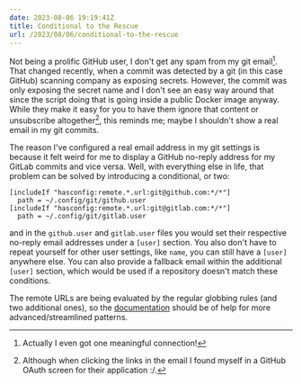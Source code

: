 ```yaml
---
date: 2023-08-06 19:19:41Z
title: Conditional to the Rescue
url: /2023/08/06/conditional-to-the-rescue
---
```


Not being a prolific GitHub user, I don't get any spam from my git email[^1]. That changed recently, when a commit was detected by a git (in this case GitHub) scanning company as exposing secrets. However, the commit was only exposing the secret name and I don't see an easy way around that since the script doing that is going inside a public Docker image anyway. While they make it easy for you to have them ignore that content or unsubscribe altogether[^2], this reminds me; maybe I shouldn't show a real email in my git commits.

The reason I've configured a real email address in my git settings is because it felt weird for me to display a GitHub no-reply address for my GitLab commits and vice versa. Well, with everything else in life, that problem can be solved by introducing a conditional, or two:

```
[includeIf "hasconfig:remote.*.url:git@github.com:*/*"]
  path = ~/.config/git/github.user
[includeIf "hasconfig:remote.*.url:git@gitlab.com:*/*"]
  path = ~/.config/git/gitlab.user
```

and in the `github.user` and `gitlab.user` files you would set their respective no-reply email addresses under a `[user]` section. You also don't have to repeat yourself for other user settings, like `name`, you can still have a `[user]` anywhere else. You can also provide a fallback email within the additional `[user]` section, which would be used if a repository doesn't match these conditions.

The remote URLs are being evaluated by the regular globbing rules (and two additional ones), so the [documentation](https://git-scm.com/docs/git-config#_conditional_includes) should be of help for more advanced/streamlined patterns.

[^1]: Actually I even got one meaningful connection!
[^2]: Although when clicking the links in the email I found myself in a GitHub OAuth screen for their application :/.
